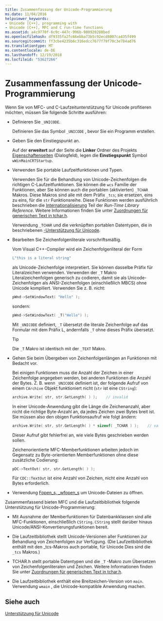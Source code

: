 ```yaml
---
title: Zusammenfassung der Unicode-Programmierung
ms.date: 11/04/2016
helpviewer_keywords:
- Unicode [C++], programming with
- Unicode [C++], MFC and C run-time functions
ms.assetid: a4c9770f-6c9c-447c-996b-980920288bed
ms.openlocfilehash: df9335fa2fc66ebba73b5c92ecd8007ca435f499
ms.sourcegitcommit: ff3cbe4235b6c316edcc7677f79f70c3e784ad76
ms.translationtype: MT
ms.contentlocale: de-DE
ms.lasthandoff: 12/19/2018
ms.locfileid: "53627266"
---
```

# <a name="unicode-programming-summary"></a>Zusammenfassung der Unicode-Programmierung

Wenn Sie von MFC- und C-Laufzeitunterstützung für Unicode profitieren möchten, müssen Sie folgende Schritte ausführen:

- Definieren Sie `_UNICODE`.

   Definieren Sie das Symbol `_UNICODE` , bevor Sie ein Programm erstellen.

- Geben Sie den Einstiegspunkt an.

   Auf der **erweitert** auf der Seite die **Linker** Ordner des Projekts [Eigenschaftenseiten](../ide/property-pages-visual-cpp.md) (Dialogfeld), legen die **Einstiegspunkt** Symbol `wWinMainCRTStartup`.

- Verwenden Sie portable Laufzeitfunktionen und Typen.

   Verwenden Sie für die Behandlung von Unicode-Zeichenfolgen die richtigen C-Laufzeitfunktionen. Sie können die `wcs` Familie der Funktionen, aber Sie können auch die portablen (aktivierten) `_TCHAR` Makros. Diese Makros sind alle mit dem Präfix `_tcs`; sie ersetzen, eins zu eins, für die `str` Funktionsreihe. Diese Funktionen werden ausführlich beschrieben die [Internationalisierung](../c-runtime-library/internationalization.md) Teil der *Run-Time Library Reference*. Weitere Informationen finden Sie unter [Zuordnungen für generischen Text in tchar.h](../text/generic-text-mappings-in-tchar-h.md).

   Verwendung `_TCHAR` und die verknüpften portablen Datentypen, die in beschriebenen [-Unterstützung für Unicode](../text/support-for-unicode.md).

- Bearbeiten Sie Zeichenfolgenliterale vorschriftsmäßig.

   Vom Visual C++-Compiler wird ein Zeichenfolgenliteral der Form

    ```cpp
    L"this is a literal string"
    ```

   als Unicode-Zeichenfolge interpretiert. Sie können dasselbe Präfix für Literalzeichen verwenden. Verwenden der `_T` Makro Literalzeichenfolgen generisch zu codieren, damit sie als Unicode-Zeichenfolgen als ANSI-Zeichenfolgen (einschließlich MBCS) ohne Unicode kompiliert. Verwenden Sie z. B. nicht:

    ```cpp
    pWnd->SetWindowText( "Hello" );
    ```

   sondern:

    ```cpp
    pWnd->SetWindowText( _T("Hello") );
    ```

   Mit `_UNICODE` definiert, `_T` übersetzt die literale Zeichenfolge auf das Formular mit dem Präfix L, andernfalls `_T` ohne dieses Präfix übersetzt.

    > [!TIP]
    >  Die `_T` Makro ist identisch mit der `_TEXT` Makro.

- Gehen Sie beim Übergeben von Zeichenfolgenlängen an Funktionen mit Bedacht vor.

   Bei einigen Funktionen muss die Anzahl der Zeichen in einer Zeichenfolge angegeben werden, bei anderen Funktionen die Anzahl der Bytes. Z. B. wenn `_UNICODE` definiert ist, der folgende Aufruf von einem `CArchive` Objekt funktioniert nicht (`str` ist eine `CString`):

    ```cpp
    archive.Write( str, str.GetLength( ) );    // invalid
    ```

   In einer Unicode-Anwendung gibt die Länge die Zeichenanzahl, aber nicht die richtige Byte-Anzahl an, da jedes Zeichen zwei Bytes breit ist. Sie müssen also den obigen Funktionsaufruf wie folgt ändern:

    ```cpp
    archive.Write( str, str.GetLength( ) * sizeof( _TCHAR ) );    // valid
    ```

   Dieser Aufruf gibt fehlerfrei an, wie viele Bytes geschrieben werden sollen.

   Zeichenorientierte MFC-Memberfunktionen arbeiten jedoch im Gegensatz zu Byte-orientierten Memberfunktionen ohne diese zusätzliche Codierung:

    ```cpp
    pDC->TextOut( str, str.GetLength( ) );
    ```

   Für `CDC::TextOut` ist eine Anzahl von Zeichen, nicht eine Anzahl von Bytes erforderlich.

- Verwendung [Fopen_s, _wfopen_s](../c-runtime-library/reference/fopen-s-wfopen-s.md) um Unicode-Dateien zu öffnen.

Zusammenfassend bieten MFC und die Laufzeitbibliothek folgende Unterstützung für Unicode-Programmierung:

- Mit Ausnahme der Memberfunktionen für Datenbankklassen sind alle MFC-Funktionen, einschließlich `CString`. `CString` stellt darüber hinaus Unicode/ANSI-Konvertierungsfunktionen bereit.

- Die Laufzeitbibliothek stellt Unicode-Versionen aller Funktionen zur Behandlung von Zeichenfolgen zur Verfügung. (Die Laufzeitbibliothek enthält mit den _tcs-Makros auch portable, für Unicode Dies sind die `_tcs` Makros.)

- TCHAR.h stellt portable Datentypen und die `_T` -Makro zum Übersetzen von Zeichenfolgenliteralen und Zeichen. Weitere Informationen finden Sie unter [Zuordnungen für generischen Text in tchar.h](../text/generic-text-mappings-in-tchar-h.md).

- Die Laufzeitbibliothek enthält eine Breitzeichen-Version von `main`. Verwendung `wmain` , die Unicode-kompatible Anwendung machen.

## <a name="see-also"></a>Siehe auch

[Unterstützung für Unicode](../text/support-for-unicode.md)
